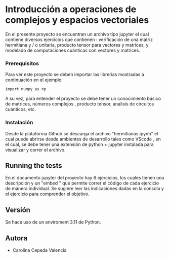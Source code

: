 # Introducción a  operaciones de complejos y espacios vectoriales

En el presente proyecto se encuentran un archivo tipo jupyter el cual contiene diversos ejercicios que contienen : verificación de una matriz hermitiana y / o unitaria, 
producto tensor para vectores y matrices, y modelado de computaciones cuánticas con vectores y matrices.

### Prerequisitos
Para ver este proyecto se deben importar las librerias mostradas a continuación en el ejemplo:
```
import numpy as np
```
A su vez, para entender el proyecto se debe tener un conocimiento básico de matrices, números complejos , producto tensor, analisis de circuitos cuánticos, etc.

### Instalación
Desde la plataforma Github se descarga el archivo "hermitianas.ipynb" el cual puede abrirse desde ambientes de desarrollo tales como VScode , en el cual, se debe tener una extensión de python + jupyter instalada para visualizar y correr el archivo.

## Running the tests
En el documento jupyter del proyecto hay 6 ejercicios, los cuales tienen una descripción y un "embed " que permite correr el código de cada ejercicio de manera individual. Se sugiere leer las indicaciones dadas en la consola y el ejercicio para comprender el objetivo.

## Versión
Se hace uso de un enviroment 3.11 de Python.

## Autora
* Carolina Cepeda Valencia

